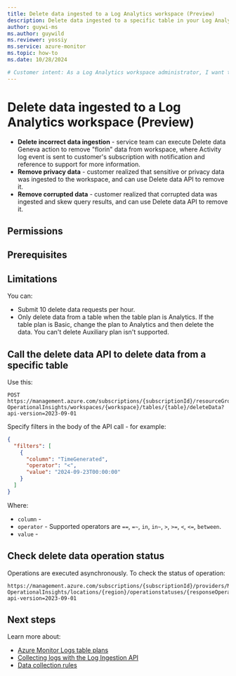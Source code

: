 ```yaml
---
title: Delete data ingested to a Log Analytics workspace (Preview) 
description: Delete data ingested to a specific table in your Log Analytics workspace. 
author: guywi-ms
ms.author: guywild
ms.reviewer: yossiy
ms.service: azure-monitor
ms.topic: how-to 
ms.date: 10/28/2024

# Customer intent: As a Log Analytics workspace administrator, I want to delete data from tables in my Log Analytics workspace if the data is ingested by mistake, corrupt, or includes personal identifiable details.
---
```


# Delete data ingested to a Log Analytics workspace (Preview) 


- **Delete incorrect data ingestion** - service team can execute Delete data Geneva action to remove "florin" data from workspace, where Activity log event is sent to customer's subscription with notification and reference to support for more information.
- **Remove privacy data** - customer realized that sensitive or privacy data was ingested to the workspace, and can use Delete data API to remove it.
- **Remove corrupted data** - customer realized that corrupted data was ingested and skew query results, and can use Delete data API to remove it.

## Permissions

## Prerequisites

## Limitations

You can: 
- Submit 10 delete data requests per hour. 
- Only delete data from a table when the table plan is Analytics. If the table plan is Basic, change the plan to Analytics and then delete the data. You can't delete Auxiliary plan isn't supported.

## Call the delete data API to delete data from a specific table

Use this: 

```http  
POST https://management.azure.com/subscriptions/{subscriptionId}/resourceGroups/{resourcegroup}/providers/Microsoft.
OperationalInsights/workspaces/{workspace}/tables/{table}/deleteData?api-version=2023-09-01
```

Specify filters in the body of the API call - for example:

```json 
{
  "filters": [
    {
      "column": "TimeGenerated",
      "operator": "<",
      "value": "2024-09-23T00:00:00"
    }
  ]
}
```

Where:

- `column` - 
- `operator` - Supported operators are `==`, `=~`, `in`, `in~`, `>`, `>=`, `<`, `<=`, `between`. 
- `value` - 



## Check delete data operation status 

Operations are executed asynchronously. To check the status of operation:
 
```http
https://management.azure.com/subscriptions/{subscriptionId}/providers/Microsoft.
OperationalInsights/locations/{region}/operationstatuses/{responseOperation}?api-version=2023-09-01
```


## Next steps

Learn more about:

- [Azure Monitor Logs table plans](../logs/data-platform-logs.md#table-plans)
- [Collecting logs with the Log Ingestion API](../logs/logs-ingestion-api-overview.md)
- [Data collection rules](../essentials/data-collection-endpoint-overview.md)
